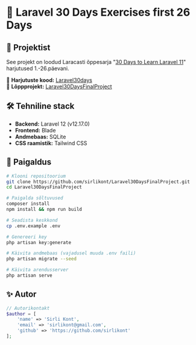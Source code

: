 # 🚀 Laravel 30 Days Exercises first 26 Days

## 📌 Projektist

See projekt on loodud Laracasti õppesarja "[30 Days to Learn Laravel 11](https://laracasts.com/series/30-days-to-learn-laravel-11)" harjutused 1.-26.päevani.

🔗 **Harjutuste kood:** [Laravel30days](https://github.com/sirlikont/Laravel30days)  
🔗 **Lõppprojekt:** [Laravel30DaysFinalProject](https://github.com/sirlikont/Laravel30DaysFinalProject)


## 🛠️ Tehniline stack

- **Backend:** Laravel 12 (v12.17.0)
- **Frontend:** Blade
- **Andmebaas:** SQLite
- **CSS raamistik:** Tailwind CSS


## 🚀 Paigaldus

```bash
# Klooni repositoorium
git clone https://github.com/sirlikont/Laravel30DaysFinalProject.git
cd Laravel30DaysFinalProject

# Paigalda sõltuvused
composer install
npm install && npm run build

# Seadista keskkond
cp .env.example .env

# Genereeri key
php artisan key:generate

# Käivita andmebaas (vajadusel muuda .env faili)
php artisan migrate --seed

# Käivita arendusserver
php artisan serve
```


## ✨ Autor

```php
// Autorikontakt
$author = [
    'name' => 'Sirli Kont',
    'email' => 'sirlikont@gmail.com',
    'github' => 'https://github.com/sirlikont'
];
```
